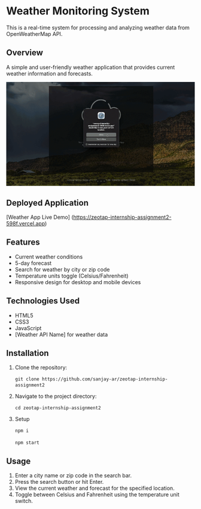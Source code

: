 # Weather Monitoring System
This is a real-time system for processing and analyzing weather data from OpenWeatherMap API.

## Overview

A simple and user-friendly weather application that provides current weather information and forecasts.

<img width="943" alt="image" src="11.gif">


## Deployed Application

[Weather App Live Demo] (https://zeotap-internship-assignment2-598f.vercel.app)

## Features

- Current weather conditions
- 5-day forecast
- Search for weather by city or zip code
- Temperature units toggle (Celsius/Fahrenheit)
- Responsive design for desktop and mobile devices

## Technologies Used

- HTML5
- CSS3
- JavaScript
- [Weather API Name] for weather data

## Installation

1. Clone the repository:
   ```
   git clone https://github.com/sanjay-ar/zeotap-internship-assignment2
   ```
2. Navigate to the project directory:
   ```
   cd zeotap-internship-assignment2
   
   ```
3. Setup

   ```
   npm i 

   npm start 
   
   ```

## Usage

1. Enter a city name or zip code in the search bar.
2. Press the search button or hit Enter.
3. View the current weather and forecast for the specified location.
4. Toggle between Celsius and Fahrenheit using the temperature unit switch.

  


